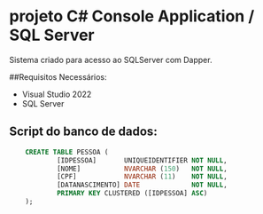 # projeto C# Console Application / SQL Server

Sistema criado para acesso ao SQLServer com Dapper.

##Requisitos Necessários:

* Visual Studio 2022
* SQL Server



## Script do banco de dados:

```sql
	CREATE TABLE PESSOA (
    		[IDPESSOA]       UNIQUEIDENTIFIER NOT NULL,
    		[NOME]           NVARCHAR (150)   NOT NULL,
    		[CPF]            NVARCHAR (11)    NOT NULL,
    		[DATANASCIMENTO] DATE             NOT NULL,
    		PRIMARY KEY CLUSTERED ([IDPESSOA] ASC)
	);
```


